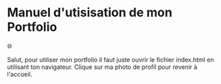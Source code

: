# Manuel d'utisisation de mon Portfolio
🌐

Salut, pour utiliser mon portfolio il faut juste ouvrir le fichier index.html en utilisant ton navigateur.
Clique sur ma photo de profil pour revenir à l'accueil.
